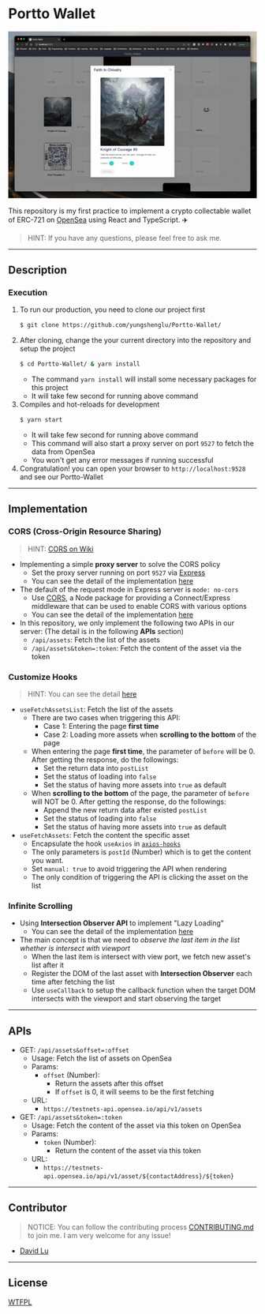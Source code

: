 # Portto Wallet

![](assets/img/Demo.png)

This repository is my first practice to implement a crypto collectable wallet of ERC-721 on [OpenSea](https://opensea.io/assets/ethereum/0x4164692f986daea213ba582cfed9ec1155462107/0) using React and TypeScript. ✈️

> HINT: If you have any questions, please feel free to ask me.

---

## Description

### Execution

1. To run our production, you need to clone our project first
   ```bash
   $ git clone https://github.com/yungshenglu/Portto-Wallet/
   ```
2. After cloning, change the your current directory into the repository and setup the project
   ```bash
   $ cd Portto-Wallet/ & yarn install
   ```
   - The command `yarn install` will install some necessary packages for this project
   - It will take few second for running above command
3. Compiles and hot-reloads for development
   ```bash
   $ yarn start
   ```
   - It will take few second for running above command
   - This command will also start a proxy server on port `9527` to fetch the data from OpenSea
   - You won't get any error messages if running successful
4. Congratulation! you can open your browser to `http://localhost:9528` and see our Portto-Wallet

---

## Implementation

### CORS (Cross-Origin Resource Sharing)

> HINT: [CORS on Wiki](https://en.wikipedia.org/wiki/Cross-origin_resource_sharing)

- Implementing a simple **proxy server** to solve the CORS policy
   - Set the proxy server running on port `9527` via [Express](https://expressjs.com/)
   - You can see the detail of the implementation [here](./app.js)
- The default of the request mode in Express server is `mode: no-cors`
   - Use [CORS](https://www.npmjs.com/package/cors), a Node package for providing a Connect/Express middleware that can be used to enable CORS with various options
   - You can see the detail of the implementation [here](./app.js)
- In this repository, we only implement the following two APIs in our server: (The detail is in the following **APIs** section)
   - `/api/assets`: Fetch the list of the assets
   - `/api/assets&token=:token`: Fetch the content of the asset via the token

### Customize Hooks

> HINT: You can see the detail [here](./src/hooks)

- `useFetchAssetsList`: Fetch the list of the assets
   - There are two cases when triggering this API:
      - Case 1: Entering the page **first time**
      - Case 2: Loading more assets when **scrolling to the bottom** of the page
   - When entering the page **first time**, the parameter of `before` will be 0. After getting the response, do the followings:
      - Set the return data into `postList`
      - Set the status of loading into `false`
      - Set the status of having more assets into `true` as default
   - When **scrolling to the bottom** of the page, the parameter of `before` will NOT be 0. After getting the response, do the followings:
      - Append the new return data after existed `postList`
      - Set the status of loading into `false`
      - Set the status of having more assets into `true` as default
- `useFetchAssets`: Fetch the content the specific asset
   - Encapsulate the hook `useAxios` in [`axios-hooks`](https://www.npmjs.com/package/axios-hooks)
   - The only parameters is `postId` (Number) which is to get the content you want.
   - Set `manual: true` to avoid triggering the API when rendering
   - The only condition of triggering the API is clicking the asset on the list

### Infinite Scrolling

- Using **Intersection Observer API** to implement "Lazy Loading"
   - You can see the detail of the implementation [here](./src/views/Home/Home.tsx)
- The main concept is that we need to *observe the last item in the list whether is intersect with viewport*
   - When the last item is intersect with view port, we fetch new asset's list after it
   - Register the DOM of the last asset with **Intersection Observer** each time after fetching the list
   - Use `useCallback` to setup the callback function when the target DOM intersects with the viewport and start observing the target

---
## APIs

- GET: `/api/assets&offset=:offset`
   - Usage: Fetch the list of assets on OpenSea
   - Params:
      - `offset` (Number):
         - Return the assets after this offset
         - If `offset` is 0, it will seems to be the first fetching
   - URL:
      - `https://testnets-api.opensea.io/api/v1/assets`
- GET: `/api/assets&token=:token`
   - Usage: Fetch the content of the asset via this token on OpenSea
   - Params:
      - `token` (Number):
         - Return the content of the asset via this token
   - URL:
      - `https://testnets-api.opensea.io/api/v1/asset/${contactAddress}/${token}`

---

## Contributor

> NOTICE: You can follow the contributing process [CONTRIBUTING.md](CONTRIBUTING.md) to join me. I am very welcome for any issue!

- [David Lu](https://github.com/yungshenglu)

---

## License

[WTFPL](LICENSE)
